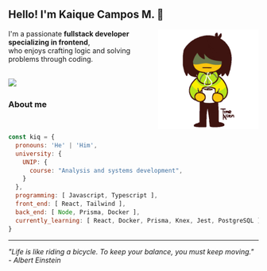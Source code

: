 ## Hello! I'm Kaique Campos M. 👋  

<img src="./kris.gif" align="right" width="40%"/>
<p>
  I'm a passionate <strong>fullstack developer specializing in frontend</strong>, <br/>
  who enjoys crafting logic and solving problems through coding. 
</p>
<br/>

<a href="https://linkedin.com/in/kaiquecamposm" target="_blank">
  <img src="https://img.shields.io/badge/LinkedIn-%230077B5?style=for-the-badge&logo=linkedin&logoColor=white" target="_blank"/>
</a>

### About me
<br/>

```js
const kiq = {
  pronouns: 'He' | 'Him',
  university: {
    UNIP: {
      course: "Analysis and systems development",
    }
  },
  programming: [ Javascript, Typescript ],
  front_end: [ React, Tailwind ],
  back_end: [ Node, Prisma, Docker ],
  currently_learning: [ React, Docker, Prisma, Knex, Jest, PostgreSQL ],
}
```

---

<em> "Life is like riding a bicycle. To keep your balance, you must keep moving." - Albert Einstein </em>
